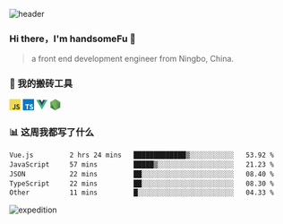 ![header](https://raw.githubusercontent.com/fzq1998/fzq1998/master/header.png)

### Hi there，I'm handsomeFu 👋

> a front end development engineer from Ningbo, China.

### 🔧 我的搬砖工具
<code><img height="20" src="https://raw.githubusercontent.com/github/explore/80688e429a7d4ef2fca1e82350fe8e3517d3494d/topics/javascript/javascript.png" alt="javascript"></code>
<code><img height="20" src="https://raw.githubusercontent.com/github/explore/80688e429a7d4ef2fca1e82350fe8e3517d3494d/topics/typescript/typescript.png" alt="typescript"></code>
<code><img height="20" src="https://raw.githubusercontent.com/github/explore/80688e429a7d4ef2fca1e82350fe8e3517d3494d/topics/vue/vue.png" alt="vue"></code>
<code><img height="20" src="https://raw.githubusercontent.com/github/explore/80688e429a7d4ef2fca1e82350fe8e3517d3494d/topics/nodejs/nodejs.png" alt="nodejs"></code>



### 📊 这周我都写了什么
<!--START_SECTION:waka-->

```txt
Vue.js         2 hrs 24 mins   █████████████▒░░░░░░░░░░░   53.92 %
JavaScript     57 mins         █████▒░░░░░░░░░░░░░░░░░░░   21.23 %
JSON           22 mins         ██░░░░░░░░░░░░░░░░░░░░░░░   08.40 %
TypeScript     22 mins         ██░░░░░░░░░░░░░░░░░░░░░░░   08.30 %
Other          11 mins         █░░░░░░░░░░░░░░░░░░░░░░░░   04.33 %
```

<!--END_SECTION:waka-->


![expedition](https://raw.githubusercontent.com/fzq1998/fzq1998/master/expedition.gif)

